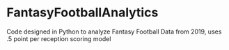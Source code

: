 # FantasyFootballAnalytics
Code designed in Python to analyze Fantasy Football Data from 2019, uses .5 point per reception scoring model
